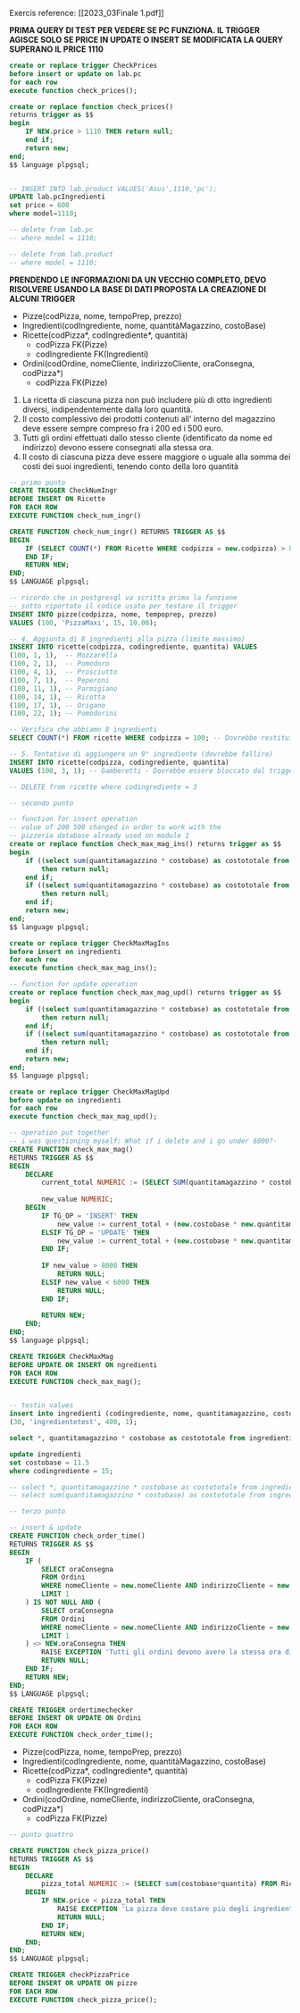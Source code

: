 Exercis reference: [[2023_03Finale 1.pdf]]

**PRIMA QUERY DI TEST PER VEDERE SE PC FUNZIONA. IL TRIGGER AGISCE SOLO SE PRICE IN UPDATE O INSERT SE MODIFICATA LA QUERY SUPERANO IL PRICE 1110**

```sql
create or replace trigger CheckPrices
before insert or update on lab.pc
for each row
execute function check_prices();

create or replace function check_prices() 
returns trigger as $$
begin
	IF NEW.price > 1110 THEN return null;
	end if;
	return new;
end;
$$ language plpgsql;


-- INSERT INTO lab.product VALUES('Asus',1110,'pc');
UPDATE lab.pcIngredienti
set price = 600
where model=1110;

-- delete from lab.pc 
-- where model = 1110;

-- delete from lab.product
-- where model = 1110;

```

**PRENDENDO LE INFORMAZIONI DA UN VECCHIO COMPLETO, DEVO RISOLVERE USANDO LA BASE DI DATI PROPOSTA LA CREAZIONE DI ALCUNI TRIGGER**
- Pizze(codPizza, nome, tempoPrep, prezzo) 
- Ingredienti(codIngrediente, nome, quantitàMagazzino, costoBase) 
- Ricette(codPizza*, codIngrediente*, quantità) 
	- codPizza FK(Pizze) 
	- codIngrediente FK(Ingredienti) 
- Ordini(codOrdine, nomeCliente, indirizzoCliente, oraConsegna, codPizza*) 
	- codPizza FK(Pizze)

1. La ricetta di ciascuna pizza non può includere più di otto ingredienti diversi, indipendentemente dalla loro quantità. 
2. Il costo complessivo dei prodotti contenuti all’ interno del magazzino deve essere sempre compreso fra i 200 ed i 500 euro. 
3. Tutti gli ordini effettuati dallo stesso cliente (identificato da nome ed indirizzo) devono essere consegnati alla stessa ora. 
4. Il costo di ciascuna pizza deve essere maggiore o uguale alla somma dei costi dei suoi ingredienti, tenendo conto della loro quantità

```sql
-- primo punto
CREATE TRIGGER CheckNumIngr
BEFORE INSERT ON Ricette
FOR EACH ROW
EXECUTE FUNCTION check_num_ingr()

CREATE FUNCTION check_num_ingr() RETURNS TRIGGER AS $$
BEGIN
	IF (SELECT COUNT(*) FROM Ricette WHERE codpizza = new.codpizza) > 8 THEN RETURN NULL;
	END IF;
	RETURN NEW;
END;
$$ LANGUAGE plpgsql;

-- ricordo che in postgresql va scritta prima la funzione
-- sotto riportato il codice usato per testare il trigger
INSERT INTO pizze(codpizza, nome, tempoprep, prezzo) 
VALUES (100, 'PizzaMaxi', 15, 10.00);

-- 4. Aggiunta di 8 ingredienti alla pizza (limite massimo)
INSERT INTO ricette(codpizza, codingrediente, quantita) VALUES
(100, 1, 1),  -- Mozzarella
(100, 2, 1),  -- Pomodoro
(100, 4, 1),  -- Prosciutto
(100, 7, 1),  -- Peperoni
(100, 11, 1), -- Parmigiano
(100, 14, 1), -- Ricotta
(100, 17, 1), -- Origano
(100, 22, 1); -- Pomodorini

-- Verifica che abbiamo 8 ingredienti
SELECT COUNT(*) FROM ricette WHERE codpizza = 100; -- Dovrebbe restituire 8

-- 5. Tentativo di aggiungere un 9° ingrediente (dovrebbe fallire)
INSERT INTO ricette(codpizza, codingrediente, quantita)
VALUES (100, 3, 1); -- Gamberetti - Dovrebbe essere bloccato dal trigger

-- DELETE from ricette where codingrediente = 3
```

```sql
-- secondo punto

-- function for insert operation
-- value of 200 500 changed in order to work with the
-- pizzeria database already used on module 1
create or replace function check_max_mag_ins() returns trigger as $$
begin
	if ((select sum(quantitamagazzino * costobase) as costototale from ingredienti) + (new.costobase*new.quantitamagazzino)) > 8000 
		then return null;
	end if;
	if ((select sum(quantitamagazzino * costobase) as costototale from ingredienti) + (new.costobase*new.quantitamagazzino)) < 6000 
		then return null;
	end if;
	return new;
end;
$$ language plpgsql;

create or replace trigger CheckMaxMagIns
before insert on ingredienti
for each row
execute function check_max_mag_ins();

-- function for update operation
create or replace function check_max_mag_upd() returns trigger as $$
begin
	if ((select sum(quantitamagazzino * costobase) as costototale from ingredienti) + (new.costobase*new.quantitamagazzino) - (old.costobase * old.quantitamagazzino)) > 8000 
		then return null;
	end if;
	if ((select sum(quantitamagazzino * costobase) as costototale from ingredienti) + (new.costobase*new.quantitamagazzino) - (old.costobase * old.quantitamagazzino)) < 6000 
		then return null;
	end if;
	return new;
end;
$$ language plpgsql;

create or replace trigger CheckMaxMagUpd
before update on ingredienti
for each row
execute function check_max_mag_upd();

-- operation put together
-- i was questioning myself: What if i delete and i go under 6000?·
CREATE FUNCTION check_max_mag()
RETURNS TRIGGER AS $$
BEGIN
	DECLARE
		current_total NUMERIC := (SELECT SUM(quantitamagazzino * costobase) AS costototale FROM ingredienti);
		
		new_value NUMERIC;
	BEGIN
		IF TG_OP = 'INSERT' THEN
			new_value := current_total + (new.costobase * new.quantitamagazzino);
		ELSIF TG_OP = 'UPDATE' THEN
			new_value := current_total + (new.costobase * new.quantitamagazzino) - (old.costobase * old.quantitamagazzino);
		END IF;
		
		IF new_value > 8000 THEN
			RETURN NULL;
		ELSIF new_value < 6000 THEN 
			RETURN NULL;
		END IF;
		
		RETURN NEW;
	END;
END;
$$ language plpgsql;

CREATE TRIGGER CheckMaxMag
BEFORE UPDATE OR INSERT ON ngredienti
FOR EACH ROW
EXECUTE FUNCTION check_max_mag();


-- testin values
insert into ingredienti (codingrediente, nome, quantitamagazzino, costobase) values
(30, 'ingredientetest', 400, 1);

select *, quantitamagazzino * costobase as costototale from ingredienti

update ingredienti
set costobase = 11.5
where codingrediente = 15;

-- select *, quantitamagazzino * costobase as costototale from ingredienti
-- select sum(quantitamagazzino * costobase) as costototale from ingredienti

```


```sql
-- terzo punto

-- insert & update
CREATE FUNCTION check_order_time() 
RETURNS TRIGGER AS $$
BEGIN
	IF (
		SELECT oraConsegna 
		FROM Ordini 
		WHERE nomeCliente = new.nomeCliente AND indirizzoCliente = new.indirizzoCliente
		LIMIT 1
	) IS NOT NULL AND (
		SELECT oraConsegna 
		FROM Ordini 
		WHERE nomeCliente = new.nomeCliente AND indirizzoCliente = new.indirizzoCliente
		LIMIT 1
	) <> NEW.oraConsegna THEN
		RAISE EXCEPTION 'Tutti gli ordini devono avere la stessa ora di consegna';
		RETURN NULL;
	END IF;
	RETURN NEW;
END;
$$ LANGUAGE plpgsql;

CREATE TRIGGER ordertimechecker
BEFORE INSERT OR UPDATE ON Ordini
FOR EACH ROW
EXECUTE FUNCTION check_order_time();
```

- Pizze(codPizza, nome, tempoPrep, prezzo) 
- Ingredienti(codIngrediente, nome, quantitàMagazzino, costoBase) 
- Ricette(codPizza*, codIngrediente*, quantità) 
	- codPizza FK(Pizze) 
	- codIngrediente FK(Ingredienti) 
- Ordini(codOrdine, nomeCliente, indirizzoCliente, oraConsegna, codPizza*) 
	- codPizza FK(Pizze)

```sql
-- punto quattro

CREATE FUNCTION check_pizza_price()
RETURNS TRIGGER AS $$
BEGIN
	DECLARE
		pizza_total NUMERIC := (SELECT sum(costobase*quantita) FROM Ricette JOIN ingredienti ON ricette.codingrediente = ingredienti.codingrediente WHERE new.codPizza = ricette.codPizza);
	BEGIN
		IF NEW.price < pizza_total THEN
			RAISE EXCEPTION 'La pizza deve costare più degli ingredienti messi dentro';
			RETURN NULL;
		END IF;
		RETURN NEW;
	END;
END;
$$ LANGUAGE plpgsql;

CREATE TRIGGER checkPizzaPrice
BEFORE INSERT OR UPDATE ON pizze
FOR EACH ROW
EXECUTE FUNCTION check_pizza_price();
```